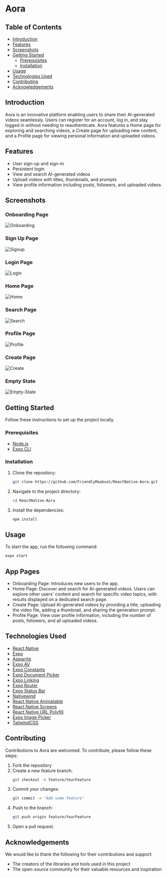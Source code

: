 # Aora

## Table of Contents
- [Introduction](#introduction)
- [Features](#features)
- [Screenshots](#screenshots)
- [Getting Started](#getting-started)
  - [Prerequisites](#prerequisites)
  - [Installation](#installation)
- [Usage](#usage)
- [Technologies Used](#technologies-used)
- [Contributing](#contributing)
- [Acknowledgements](#acknowledgements)

## Introduction
Aora is an innovative platform enabling users to share their AI-generated videos seamlessly. Users can register for an account, log in, and stay logged in without needing to reauthenticate. Aora features a Home page for exploring and searching videos, a Create page for uploading new content, and a Profile page for viewing personal information and uploaded videos.

## Features
- User sign-up and sign-in
- Persistent login
- View and search AI-generated videos
- Upload videos with titles, thumbnails, and prompts
- View profile information including posts, followers, and uploaded videos

## Screenshots

### Onboarding Page
![Onboarding](https://github.com/FriendlyMaabuat/ReactNative-Aora/assets/92776515/e116e210-1bce-454b-8551-4fa68f55af12)

### Sign Up Page
![Signup](https://github.com/FriendlyMaabuat/ReactNative-Aora/assets/92776515/6971136d-3b74-4f09-8729-2e8b0e3f7a95)

### Login Page
![Login](https://github.com/FriendlyMaabuat/ReactNative-Aora/assets/92776515/a71b5783-4a87-4b42-90bb-31388890416c)

### Home Page
![Home](https://github.com/FriendlyMaabuat/ReactNative-Aora/assets/92776515/7daa25a4-c960-44b0-b794-a2897ce8cdbe)

### Search Page
![Search](https://github.com/FriendlyMaabuat/ReactNative-Aora/assets/92776515/91497be6-77aa-4312-bd06-c312badce61c)

### Profile Page
![Profile](https://github.com/FriendlyMaabuat/ReactNative-Aora/assets/92776515/993b743b-a5cc-46b3-9bc7-de7a3108a5ce)

### Create Page
![Create](https://github.com/FriendlyMaabuat/ReactNative-Aora/assets/92776515/bb897a05-4a8f-4825-b6d5-31bfc4673140)

### Empty State
![Empty-State](https://github.com/FriendlyMaabuat/ReactNative-Aora/assets/92776515/9089307c-8f80-48aa-a682-cf1f549bf709)

## Getting Started
Follow these instructions to set up the project locally.

### Prerequisites
- [Node.js](https://nodejs.org/)
- [Expo CLI](https://docs.expo.dev/get-started/installation/)

### Installation
1. Clone the repository:
    ```sh
    git clone https://github.com/FriendlyMaabuat/ReactNative-Aora.git
    ```
2. Navigate to the project directory:
    ```sh
    cd ReactNative-Aora
    ```
3. Install the dependencies:
    ```sh
    npm install
    ```

## Usage
To start the app, run the following command:
```sh
expo start
```

## App Pages
- Onboarding Page: Introduces new users to the app.
- Home Page: Discover and search for AI-generated videos. Users can explore other users' content and search for specific video topics, with results displayed on a dedicated search page.
- Create Page: Upload AI-generated videos by providing a title, uploading the video file, adding a thumbnail, and sharing the generation prompt.
- Profile Page: View user profile information, including the number of posts, followers, and all uploaded videos.

## Technologies Used
- [React Native](https://reactnative.dev/)
- [Expo](https://expo.dev/)
- [Appwrite](https://appwrite.io/)
- [Expo AV](https://docs.expo.dev/versions/latest/sdk/av/)
- [Expo Constants](https://docs.expo.dev/versions/latest/sdk/constants/)
- [Expo Document Picker](https://docs.expo.dev/versions/latest/sdk/document-picker/)
- [Expo Linking](https://docs.expo.dev/guides/linking/)
- [Expo Router](https://docs.expo.dev/router/introduction/)
- [Expo Status Bar](https://docs.expo.dev/versions/latest/sdk/status-bar/)
- [Nativewind](https://www.nativewind.dev/)
- [React Native Animatable](https://github.com/oblador/react-native-animatable)
- [React Native Screens](https://github.com/software-mansion/react-native-screens)
- [React Native URL Polyfill](https://github.com/charpeni/react-native-url-polyfill)
- [Expo Image Picker](https://docs.expo.dev/versions/latest/sdk/imagepicker/)
- [TailwindCSS](https://tailwindcss.com/)

## Contributing
Contributions to Aora are welcomed. To contribute, please follow these steps:
1. Fork the repository
2. Create a new feature branch:
   ```sh
   git checkout -b feature/YourFeature
   ```
3. Commit your changes:
   ```sh
   git commit -m "Add some feature"
   ```
4. Push to the branch:
   ```sh
   git push origin feature/YourFeature
   ```
5. Open a pull request.

## Acknowledgements
We would like to thank the following for their contributions and support:
- The creators of the libraries and tools used in this project
- The open-source community for their valuable resources and inspiration










